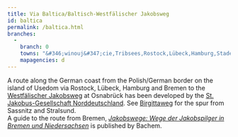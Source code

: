 ```yaml
---
title: Via Baltica/Baltisch-Westfälischer Jakobsweg
id: baltica
permalink: /baltica.html
branches:
  -
    branch: 0
    towns: "&#346;winouj&#347;cie,Tribsees,Rostock,Lübeck,Hamburg,Stade,Bremen,Osnabrück"
    mapagencies: d
---
```


A route along the German coast from the Polish/German border on the island of Usedom via Rostock, Lübeck, Hamburg and Bremen to the [Westfälischer Jakobsweg][0] at Osnabrück has been developed by the [St. Jakobus-Gesellschaft Norddeutschland][1]. See [Birgittaweg][2] for the spur from Sassnitz and Stralsund.  
A guide to the route from Bremen, [_Jakobswege: Wege der Jakobspilger in Bremen und Niedersachsen_][3] is published by Bachem.

[0]: westfalen.html
[1]: http://www.jakobswege-norddeutschland.de/
[2]: birgitta
[3]: http://www.amazon.de/exec/obidos/ASIN/376162171X/europaischefe-21